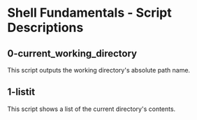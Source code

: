 # Shell Fundamentals - Script Descriptions

## 0-current_working_directory

This script outputs the working directory's absolute path name.

## 1-listit

This script shows a list of the current directory's contents.

